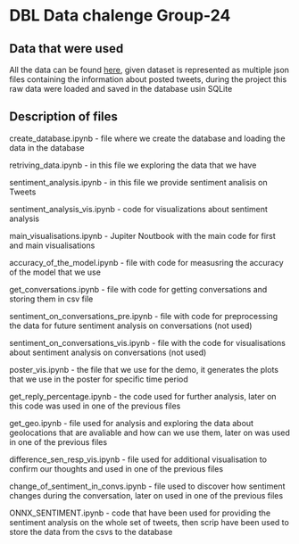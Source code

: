 # DBL Data chalenge Group-24

## Data that were used

All the data can be found [here](https://surfdrive.surf.nl/files/index.php/s/Dz082kih8yMGB5P), given dataset is represented as multiple json files containing the information about posted tweets, during the project this raw data were loaded and saved in the database usin SQLite

## Description of files
      
  create_database.ipynb - file where we create the database and loading the data in the database
  
  retriving_data.ipynb - in this file we exploring the data that we have
  
  sentiment_analysis.ipynb - in this file we provide sentiment analisis on Tweets
    
  sentiment_analysis_vis.ipynb - code for visualizations about sentiment analysis
  
  main_visualisations.ipynb - Jupiter Noutbook with the main code for first and main visualisations
  
  accuracy_of_the_model.ipynb - file with code for measusring the accuracy of the model that we use
  
  get_conversations.ipynb - file with code for getting conversations and storing them in csv file 
  
  sentiment_on_conversations_pre.ipynb - file with code for preprocessing the data for future sentiment analysis on conversations (not used)
  
  sentiment_on_conversations_vis.ipynb - file with the code for visualisations about sentiment analysis on conversations (not used)
 
  poster_vis.ipynb - the file that we use for the demo, it generates the plots that we use in the poster for specific time period 
  
  get_reply_percentage.ipynb - the code used for further analysis, later on this code was used in one of the previous files
  
  get_geo.ipynb - file used for analysis and exploring the data about geolocations that are avaliable and how can we use them, later on was used in one of the previous files 
  
  difference_sen_resp_vis.ipynb - file used for additional visualisation to confirm our thoughts and used in one of the previous files 
  
  change_of_sentiment_in_convs.ipynb - file used to discover how sentiment changes during the conversation, later on used in one of the previous files
  
  ONNX_SENTIMENT.ipynb - code that have been used for providing the sentiment analysis on the whole set of tweets, then scrip have been used to store the data from the csvs to the database
  
  
  
